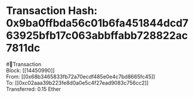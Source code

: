 
Transaction Hash: 0x9ba0ffbda56c01b6fa451844dcd763925bfb17c063abbffabb728822ac7811dc
====================================================================================
  
#💸Transaction  
Block: [[14450990]]  
From: [[0x68b3465833fb72a70ecdf485e0e4c7bd8665fc45]]  
To: [[0xc02aaa39b223fe8d0a0e5c4f27ead9083c756cc2]]  
Transferred: 0.15 Ether